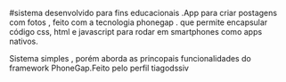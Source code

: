 #sistema desenvolvido para fins educacionais .App para criar postagens com fotos , feito com a tecnologia phonegap . que permite encapsular código css, html e javascript para rodar em smartphones como apps nativos.

Sistema simples , porém aborda as princopais funcionalidades do framework PhoneGap.Feito pelo perfil tiagodssiv
